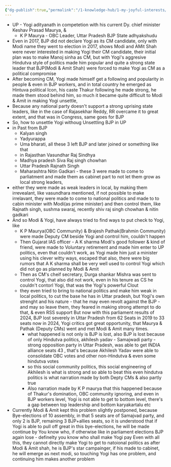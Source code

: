 ```yaml
---
{"dg-publish":true,"permalink":"/1-knowledge-hub/1-my-joyful-interests/politics/national-level/","noteIcon":""}
---
```


- UP - Yogi adityanath in competetion with his current Dy. chief minister Keshav Prasad Maurya, & 
	- K P Maurya - OBC Leader,  Uttar Pradesh BJP State adhyakshudu
- Even in 2017, BJP did not declare Yogi as its CM candidate, only with Modi name they went to election in 2017, shows Modi and AMit Shah were never interested in making Yogi their CM candidate, their initial plan was to make Manoj sinha as CM, but with Yogi's aggresive Hindutva style of politics made him popular and quite a strong state leader that BJP(Modi & Amit Shah) were forced to make Yogi as CM as a political compromise
- After becoming CM, Yogi made himself get a following and popularity in people & even in BJP workers, and in total country he emerged as Hintuva political Icon, his caste Thakur following he made strong, he made them stood behind him, so much it became quite difficult to Modi & Amit in making Yogi unsettle, 
- Because any national party doesn't support a strong uprising state leaders, like in the case of Rajasekhar Reddy, RR overcame it to great extent, and that was in Congress, same goes for BJP
- So, how to unsettle Yogi withoug Unsettling BJP in UP
- in Past from BJP
	- Kalyan singh
	- Yadyurappa
	- Uma bharati, all these 3 left BJP and later joined or something like that
	- in Rajasthan Vasundhar Raj Sindhya
	- Madhya pradesh Siva Raj singh chowhan
	- Uttar Pradesh Rajnath Singh
	- Maharashtra Nitin Gadkari - these 3 were made to come to parliatment and made them as cabinet part to not let them grow as local strong leaders,
- either they were made as weak leaders in local, by making them irrevealant, like vasundhara mentioned, if not possible to make irrelavant, they were made to come to national politics and made to to cabin minister with Modi(as prime minister) and then control them, like Rajnath singh, sushma swaraj, recently shiv raj singh chowhan & nitin gadkari
- And so Modi & Yogi, have always tried to find ways to put check to Yogi, like
	- K P Maurya(OBC Community) & Brajesh Pathak(Brahmin Community) were made Deputy CM beside Yogi and control him, couldn't happen
	- Then Gujarat IAS officer - A K sharma Modi's good follower & kind of friend, were made to Voluntary retirement and made him enter to UP politics, even that couldn't work, as Yogi made him just a minister using his clever witty ways, escaped that also, there were big rumors that A K sharma shall be very well used to control Yogi which did not go as planned by Modi & Amit
	- Then as CM's cheif secretary, Durga shankar Mishra was sent to control Yogi, that also did not work, even in his tenure as CS he couldn't contorl Yogi, that was the Yogi's powerful Clout
	- they even tried to bring to national politics and make him weak in local politics, to cut the base he has in Uttar pradesh, but Yogi's own strenght and his nature - that he may even revolt against the BJP - and may so leave them, they feared in making strong attempt to do that, & even RSS support
But now with this parliament results of 2024, BJP lost severely in Uttar Pradesh from 62 Seats in 2019 to 33 seats now in 2024, Yogi critics got great opportunity, that Maurya & Pathak (Deputy CMs) went and met Modi & Amit many times.
		- what happened is not only is BJP is lost, also BJP is lost because of only Hindutva politics, akhilesh yadav - Samajwadi party - strong opposition party in Uttar Pradesh, was able to get INDIA alliance seats 43 , that's because Akhilesh Yadav were able to consolidate OBC votes and other non-Hindutva & even some hindutva votes
		- so this social community politics, this social engineering of Akhilesh is what is strong and so able to beat this even hindutva politics is what narration made by both Depty CMs & also partly true
		- Also narration made by K P maurya that this happened because of Thakur's domination, OBC community ignoring, and even in BJP workers level, Yogi is not able to get to bottom level, there's a gap between top leadership and bottom karyakartalu etc
- Currently Modi & Amit kept this problem slightly postponed, because Bye-elections of 10 assembly, in that 5 seats are of Samajvad party, and only 2 is BJP, remaining 3 BJP+allies seats, so it is understood that if Yogi is able to pull off great in this bye-elections, he will be made continue by You know who, if otherwise like in parliament elections BJP again lose - definelty you know who shall make Yogi pay
Even with all this, they cannot directly make Yogi to get to natoional politics as after Modi & Amit shah, he is BJP's star campainger, if his made to cabinet, he will emerge as next modi, so touching Yogi has one problem, and continuing him makes another problem